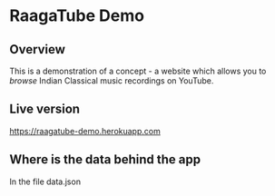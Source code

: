 # RaagaTube Demo

## Overview

This is a demonstration of a concept - a website which allows you to _browse_ Indian Classical music recordings on YouTube.

## Live version

https://raagatube-demo.herokuapp.com

## Where is the data behind the app

In the file data.json